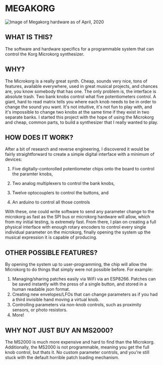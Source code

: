 
# MEGAKORG

![Image of Megakorg hardware as of April, 2020](https://i.imgur.com/QwrQvmB.jpg)

## WHAT IS THIS?
The software and hardware specifics for a programmable system that can control the Korg Microkorg synthesizer.

## WHY?

The Microkorg is a really great synth. Cheap, sounds very nice, tons of features, available everywhere, used in great musical projects, and chances are, you know somebody that has one. The only problem is, the interface is absolute trash. Two bank knobs control what five potentiometers control. A giant, hard to read matrix tells you where each knob needs to be in order to change the sound you want. It's not intuitive, it's not fun to play with, and it's impossible to change two knobs at the same time if they exist in two separate banks. I started this project with the hope of using the Microkorg and cheap, common parts, to build a synthesizer that I really wanted to play.

## HOW DOES IT WORK?
After a bit of research and reverse engineering, I discovered it would be fairly straightforward to create a simple digital interface with a minimum of devices:

1. Five digitally-contorolled potentiometer chips onto the board to control the paramter knobs,

2. Two analog multiplexers to control the bank knobs,

3. Twelve optocouplers to control the buttons, and

4. An arduino to control all those controls

With these, one could write software to send any parameter change to the microkorg as fast as the SPI bus or microkorg hardware will allow, which from my initial testing, is extremely fast. From there, I plan on creating a full physical interface with enough rotary encoders to control every single individual parameter on the microkorg, finally opening the system up the musical expression it is capable of producing.
## OTHER POSSIBLE FEATURES?
By opening the system up to user-programming, the chip will allow the Microkorg to do things that simply were not possible before. For example:
1. Managing/sharing patches easily via WiFi via an ESP8266. Patches can be saved instantly with the press of a single button, and stored in a human readable json format.
2. Creating new envelopes/LFOs that can change parameters as if you had a third invisible hand moving a virtual knob.
3. Controlling parameters via non-knob controls, such as proximity sensors, or photo resistors.
4. More!

## WHY NOT JUST BUY AN MS2000?
The MS2000 is much more expensive and hard to find than the Microkorg. Additionally, the MS2000 is not programmable, meaning you get the full knob control, but thats it. No custom parameter controls, and you're still stuck with the default horrible patch loading mechanism.
